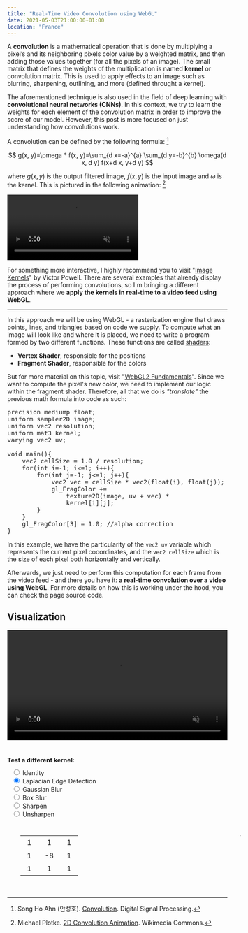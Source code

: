 ```yaml
---
title: "Real-Time Video Convolution using WebGL"
date: 2021-05-03T21:00:00+01:00
location: "France"
---
```


A **convolution** is a mathematical operation that is done by multiplying a pixel’s and its neighboring pixels
color value by a weighted matrix, and then adding those values together (for all the pixels of an image). The small matrix that defines the weights of the multiplication is named **kernel** or convolution matrix. This is used to apply effects to an image such as blurring, sharpening, outlining, and more (defined throught a kernel).

The aforementioned technique is also used in the field of deep learning with **convolutional neural networks (CNNs)**. In this context, we try to learn the weights for each element of the convolution matrix in order to improve the score of our model. However, this post is more focused on just understanding how convolutions work.

A convolution can be defined by the following formula: [^2]

[^2]: Song Ho Ahn (안성호). [Convolution](http://www.songho.ca/dsp/convolution/convolution.html#convolution_2d). Digital Signal Processing.

$$ g(x, y)=\omega * f(x, y)=\sum_{d x=-a}^{a} \sum_{d y=-b}^{b} \omega(d x, d y) f(x+d x, y+d y) $$

where $g(x,y)$ is the output filtered image, $f(x, y)$ is the input image and $\omega$ is the kernel. This is pictured in the following animation: [^1]

[^1]: Michael Plotke. [2D Convolution Animation](https://commons.wikimedia.org/wiki/File:2D_Convolution_Animation.gif). Wikimedia Commons.

<video autoplay loop muted playsinline class="center">
    <source src="/video/2d_convolution_animation.mp4" type="video/mp4">
    Your browser doesn't support this embedded video.
</video>

For something more interactive, I highly recommend you to visit "[Image Kernels](https://setosa.io/ev/image-kernels/)" by Victor Powell. There are several examples that already display the process of performing convolutions, so I'm bringing a different approach where we **apply the kernels in real-time to a video feed using WebGL**.

---

In this approach we will be using WebGL - a rasterization engine that draws points, lines, and triangles based on code we supply. To compute what an image will look like and where it is placed, we need to write a program formed by two different functions. These functions are called [shaders](https://en.wikipedia.org/wiki/Shader):

- **Vertex Shader**, responsible for the positions
- **Fragment Shader**, responsible for the colors

But for more material on this topic, visit "[WebGL2 Fundamentals](https://webgl2fundamentals.org/)". Since we want to compute the pixel's new color, we need to implement our logic within the fragment shader. Therefore, all that we do is *"translate"* the previous math formula into code as such:

<pre id="fragment_shader">
precision mediump float;
uniform sampler2D image;
uniform vec2 resolution;
uniform mat3 kernel;
varying vec2 uv;

void main(){
    vec2 cellSize = 1.0 / resolution;
    for(int i=-1; i<=1; i++){
        for(int j=-1; j<=1; j++){
            vec2 vec = cellSize * vec2(float(i), float(j));
            gl_FragColor += 
                texture2D(image, uv + vec) *
                kernel[i][j];
        }
    }
    gl_FragColor[3] = 1.0; //alpha correction
}
</pre>

In this example, we have the particularity of the `vec2 uv` variable which represents the current pixel cooordinates, and the `vec2 cellSize` which is the size of each pixel both horizontally and vertically.  

Afterwards, we just need to perform this computation for each frame from the video feed - and there you have it: **a real-time convolution over a video using WebGL**. For more details on how this is working under the hood, you can check the page source code.

## Visualization

<video src="https://commondatastorage.googleapis.com/gtv-videos-bucket/sample/BigBuckBunny.mp4" crossOrigin="anonymous" controls width=100% id="video" muted autoplay>
	Your browser does not support the video tag.
</video><br/>
<canvas id="canvas" width="500" height="300"></canvas><br/>

<div class="row">
    <b>Test a different kernel:</b><br/>
    <form name="kernelform" class="col">
        <input type="radio" name="kernel" value="[0,0,0,0,1,0,0,0,0]"> Identity</input><br/>
        <input type="radio" name="kernel" value="[1,1,1,1,-8,-1,1,1,1]" checked> Laplacian Edge Detection</input><br/>
        <input type="radio" name="kernel" value="[0.0625,0.125,0.0625,0.125,0.250,0.125,0.0625,0.125,0.0625]"> Gaussian Blur</input><br/>
        <input type="radio" name="kernel" value="[0.111,0.111,0.111,0.111,0.111,0.111,0.111,0.111,0.111]"> Box Blur</input><br/>
        <input type="radio" name="kernel" value="[0,-1,0,-1,5,-1,0,-1,0]"> Sharpen</input><br/>
        <input type="radio" name="kernel" value="[-1,-1,-1,-1,9,-1,-1,-1,-1]"> Unsharpen</input><br/>
    </form>
    <table id="kernelviz" class="matrix col">
        <tr>
            <td>1</td>
            <td>1</td>
            <td>1</td>
        </tr>
        <tr>
            <td>1</td>
            <td>-8</td>
            <td>1</td>
        </tr>
        <tr>
            <td>1</td>
            <td>1</td>
            <td>1</td>
        </tr>
    </table>
</div>

<script>
	const canvas = document.getElementById("canvas");
    const video = document.getElementById("video");
    const kernelform = document.forms.kernelform;
    const kernelviz = document.getElementById("kernelviz");

    // matrix update on radio change
    const chunk = (array, size) => Array.from({length: Math.ceil(array.length / size)}, (value, index) => array.slice(index * size, index * size + size));
    document.addEventListener("input", function(e) {
        if(e.target.getAttribute("name") == "kernel") {
            let value = eval(e.target.value);
            value = value.map(e => "<td>" + e + "</td>");
            value = chunk(value,3);
            value = value.map(e => "<tr>" + e.join("") + "</tr>").join("");
            kernelviz.innerHTML = value;
        }
    });

    video.oncanplay = function() {
        canvasResize();
        loadShaders();
    };

    function canvasResize() {
        let videoComputedStyle = getComputedStyle(video);
        canvas.width = parseFloat(videoComputedStyle.width); 
        canvas.height = parseFloat(videoComputedStyle.height);
    }
    
    function loadShaders() {
        let gl = null;
        let gl_contextAttributes = { antialias:false };
        for (let i=0; i<4; i++) {
            gl = canvas.getContext(["webgl","experimental-webgl","moz-webgl","webkit-3d"][i], gl_contextAttributes)
            if (gl)
                break;
        }
        
        let vs = gl.createShader(gl.VERTEX_SHADER);
        gl.shaderSource(vs, `
            attribute vec2 vx;
            varying vec2 uv;
            
            void main(){
                gl_Position = vec4(vx.x*2.0-1.0, 1.0-vx.y*2.0, 0, 1);
                uv = vx;
            }
        `);
        gl.compileShader(vs);

        let ps = gl.createShader(gl.FRAGMENT_SHADER);
        gl.shaderSource(ps, document.getElementById("fragment_shader").innerText);
        gl.compileShader(ps);

        let shader  = gl.createProgram();
        gl.attachShader(shader, vs);
        gl.attachShader(shader, ps);
        gl.linkProgram(shader);
        gl.useProgram(shader);

        // basic attributes
        let vx_ptr = gl.getAttribLocation(shader, "vx");
        gl.enableVertexAttribArray(vx_ptr);
        let vx = gl.createBuffer();
        gl.bindBuffer(gl.ARRAY_BUFFER, vx);
        gl.bufferData(gl.ARRAY_BUFFER, new Float32Array([0,0, 1,0, 1,1, 0,1]), gl.STATIC_DRAW);
        let ix = gl.createBuffer();
        gl.bindBuffer(gl.ELEMENT_ARRAY_BUFFER, ix);
        gl.bufferData(gl.ELEMENT_ARRAY_BUFFER, new Uint16Array([0,1,2, 0,2,3]), gl.STATIC_DRAW);
        let tex = gl.createTexture();
        gl.bindTexture(gl.TEXTURE_2D, tex);
        gl.texParameteri(gl.TEXTURE_2D, gl.TEXTURE_WRAP_T,     gl.CLAMP_TO_EDGE);
        gl.texParameteri(gl.TEXTURE_2D, gl.TEXTURE_WRAP_S,     gl.CLAMP_TO_EDGE);
        gl.texParameteri(gl.TEXTURE_2D, gl.TEXTURE_MAG_FILTER, gl.LINEAR);
        gl.texParameteri(gl.TEXTURE_2D, gl.TEXTURE_MIN_FILTER, gl.LINEAR);
        
        // custom attributes
        let resolution = gl.getUniformLocation(shader,"resolution");
        gl.uniform2fv(resolution, [canvas.width, canvas.height]);  
        let kernel = gl.getUniformLocation(shader,"kernel");

        function frameloop() {
            // pass kernel
            let selectedKernel = kernelform.querySelector("input[name=kernel]:checked").value;
            gl.uniformMatrix3fv(kernel, false, eval(selectedKernel));

            // basic gl video play
            gl.clear(gl.COLOR_BUFFER_BIT);
            gl.activeTexture(gl.TEXTURE0);
            gl.bindTexture(gl.TEXTURE_2D, tex);
            gl.texImage2D(gl.TEXTURE_2D, 0, gl.RGB, gl.RGB, gl.UNSIGNED_BYTE, video);
            gl.bindBuffer(gl.ARRAY_BUFFER, vx);
            gl.vertexAttribPointer(vx_ptr, 2, gl.FLOAT, false, 0, 0);
            gl.bindBuffer(gl.ELEMENT_ARRAY_BUFFER, ix);
            gl.drawElements(gl.TRIANGLES, 6, gl.UNSIGNED_SHORT, 0);
            window.requestAnimationFrame(frameloop);
        }
        frameloop();
    }
</script>

<style>
.row {
    margin: 20px 0;
}
.col {
    vertical-align: middle;
    display:inline-block;
    margin: 10px;
}
.matrix {
    display:inline-block;
    position: relative;
    margin: 30px;
}
.matrix:before, .matrix:after {
    content: "";
    position: absolute;
    top: 0;
    border: 1px solid #000;
    width: 6px;
    height: 100%;
}
.matrix:before {
    left: -6px;
    border-right: 0px;
}
.matrix:after {
    right: -6px;
    border-left: 0px;
}
.matrix td {
    padding: 5px 15px;    
    text-align: center;
}
video::-webkit-media-controls-fullscreen-button {
    display: none;
}
</style>